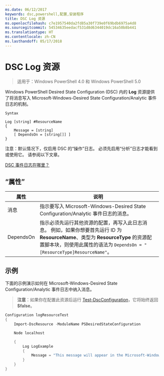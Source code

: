 ```yaml
---
ms.date: 06/12/2017
keywords: dsc,powershell,配置,安装程序
title: DSC Log 资源
ms.openlocfilehash: c7e1957540da2fd85a30f739e0f69bdb6975a4d8
ms.sourcegitcommit: 54534635eedacf531d8d6344019dc16a50b8b441
ms.translationtype: HT
ms.contentlocale: zh-CN
ms.lasthandoff: 05/17/2018
---
```

# <a name="dsc-log-resource"></a>DSC Log 资源

> 适用于：Windows PowerShell 4.0 和 Windows PowerShell 5.0

Windows PowerShell Desired State Configuration (DSC) 内的 __Log__ 资源提供了将消息写入 Microsoft-Windows-Desired State Configuration/Analytic 事件日志的机制。

```
Syntax

Log [string] #ResourceName
{
    Message = [string]
    [ DependsOn = [string[]] ]
}
```

注意：默认情况下，仅启用 DSC 的“操作”日志。
必须先启用“分析”日志才能看到或使用它。
请参阅以下文章。

[DSC 事件日志在哪里？](https://msdn.microsoft.com/en-us/powershell/dsc/troubleshooting#where-are-dsc-event-logs)

## <a name="properties"></a>“属性”
|  属性  |  说明   |
|---|---|
| 消息| 指示要写入 Microsoft-Windows-Desired State Configuration/Analytic 事件日志的消息。|
| DependsOn | 指示必须先运行其他资源的配置，再写入此日志消息。 例如，如果你想要首先运行 ID 为 __ResourceName__、类型为 __ResourceType__ 的资源配置脚本块，则使用此属性的语法为 `DependsOn = "[ResourceType]ResourceName"`。|

## <a name="example"></a>示例

下面的示例演示如何在 Microsoft-Windows-Desired State Configuration/Analytic 事件日志中纳入消息。

> **注意**：如果你在配置此资源后运行 [Test-DscConfiguration](https://technet.microsoft.com/en-us/library/dn407382.aspx)，它将始终返回 **$false**。

```powershell
Configuration logResourceTest
{
    Import-DscResource -ModuleName PSDesiredStateConfiguration

    Node localhost

    {
        Log LogExample
        {
            Message = "This message will appear in the Microsoft-Windows-Desired State Configuration/Analytic event log."
        }
    }
}
```